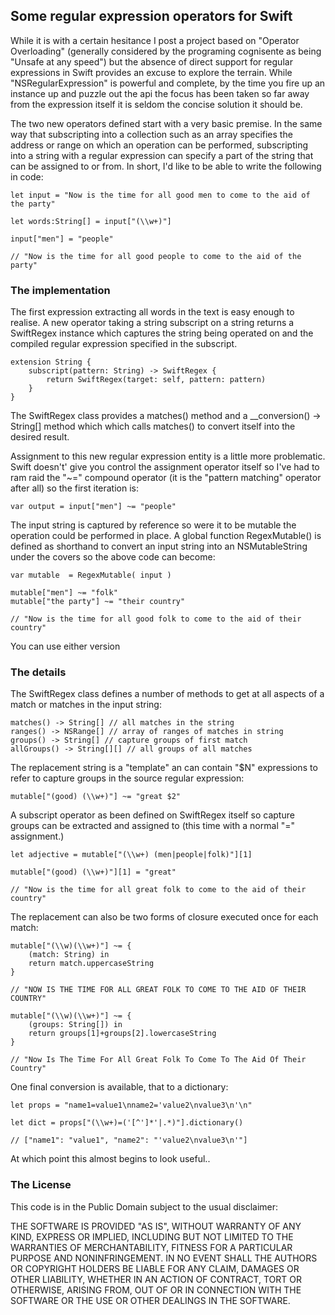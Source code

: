 ## Some regular expression operators for Swift

While it is with a certain hesitance I post a project based on "Operator Overloading"
(generally considered by the programing cognisente as being "Unsafe at any speed") but the
absence of direct support for regular expressions in Swift provides an excuse to explore 
the terrain. While "NSRegularExpression" is powerful and complete, 
by the time you fire up an instance up and puzzle out the api the focus has been taken 
so far away from the expression itself it is seldom the concise solution it should be.

The two new operators defined start with a very basic premise. In the same way that subscripting
into a collection such as an array specifies the address or range on which an operation
can be performed, subscripting into a string with a regular expression can specify a part 
of the string that can be assigned to or from. In short, I'd like to be able
to write the following in code:

	let input = "Now is the time for all good men to come to the aid of the party"

	let words:String[] = input["(\\w+)"]

	input["men"] = "people"

	// "Now is the time for all good people to come to the aid of the party"
	
### The implementation

The first expression extracting all words in the text is easy enough to realise. A new
operator taking a string subscript on a string returns a SwiftRegex instance which
captures the string being operated on and the compiled regular expression specified
in the subscript. 

	extension String {
		subscript(pattern: String) -> SwiftRegex {
			return SwiftRegex(target: self, pattern: pattern)
		}
	}

The SwiftRegex class provides a matches() method and a __conversion() -> String[]
method which which calls matches() to convert itself into the desired result.

Assignment to this new regular expression entity is a little more problematic. Swift 
doesn't' give you control the assignment operator itself so I've had to ram raid
the "~=" compound operator (it is the "pattern matching" operator after all) so
the first iteration is:

	var output = input["men"] ~= "people"

The input string is captured by reference so were it to be mutable the operation could
be performed in place. A global function RegexMutable() is defined as shorthand to 
convert an input string into an NSMutableString under the covers so the above code
can become:

	var mutable  = RegexMutable( input )
	
	mutable["men"] ~= "folk"
	mutable["the party"] ~= "their country"

	// "Now is the time for all good folk to come to the aid of their country"
	
You can use either version

### The details

The SwiftRegex class defines a number of methods to get at all aspects of a match
or matches in the input string:

	matches() -> String[] // all matches in the string
	ranges() -> NSRange[] // array of ranges of matches in string
	groups() -> String[] // capture groups of first match
	allGroups() -> String[][] // all groups of all matches
	
The replacement string is a "template" an can contain "$N" expressions to refer to
capture groups in the source regular expression:

	mutable["(good) (\\w+)"] ~= "great $2"

A subscript operator as been defined on SwiftRegex itself so capture groups can be
extracted and assigned to (this time with a normal "=" assignment.)

	let adjective = mutable["(\\w+) (men|people|folk)"][1]
	
	mutable["(good) (\\w+)"][1] = "great"

	// "Now is the time for all great folk to come to the aid of their country"

The replacement can also be two forms of closure executed once for each match:

	mutable["(\\w)(\\w+)"] ~= {
		(match: String) in
        return match.uppercaseString
	}
	
	// "NOW IS THE TIME FOR ALL GREAT FOLK TO COME TO THE AID OF THEIR COUNTRY"

	mutable["(\\w)(\\w+)"] ~= {
		(groups: String[]) in
    	return groups[1]+groups[2].lowercaseString
	}
	
	// "Now Is The Time For All Great Folk To Come To The Aid Of Their Country"

One final conversion is available, that to a dictionary:

	let props = "name1=value1\nname2='value2\nvalue3\n'\n"

	let dict = props["(\\w+)=('[^']*'|.*)"].dictionary()

	// ["name1": "value1", "name2": "'value2\nvalue3\n'"]

At which point this almost begins to look useful..

### The License

This code is in the Public Domain subject to the usual disclaimer:

THE SOFTWARE IS PROVIDED "AS IS", WITHOUT WARRANTY OF ANY KIND, EXPRESS OR IMPLIED, 
INCLUDING BUT NOT  LIMITED TO THE WARRANTIES OF MERCHANTABILITY, FITNESS FOR A 
PARTICULAR PURPOSE AND NONINFRINGEMENT. IN NO EVENT SHALL THE AUTHORS OR COPYRIGHT 
HOLDERS BE LIABLE FOR ANY CLAIM, DAMAGES OR OTHER LIABILITY, WHETHER IN AN ACTION OF 
CONTRACT, TORT OR OTHERWISE, ARISING FROM, OUT OF OR IN CONNECTION WITH THE SOFTWARE 
OR THE USE OR OTHER DEALINGS IN THE SOFTWARE.
